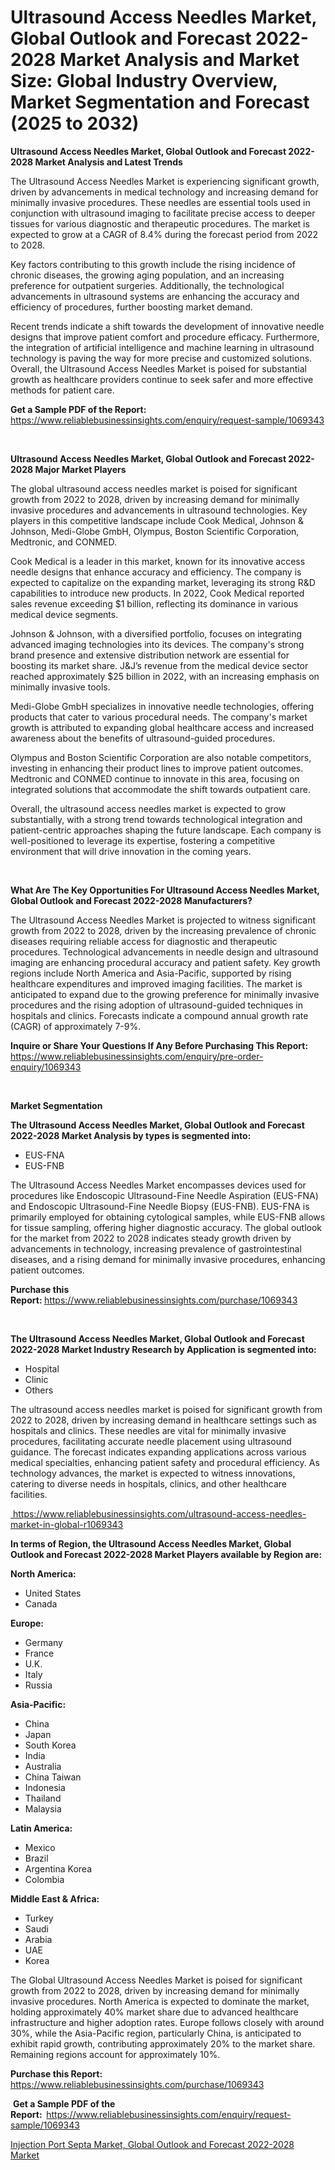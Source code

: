 <p><h1>Ultrasound Access Needles Market, Global Outlook and Forecast 2022-2028 Market Analysis and Market Size: Global Industry Overview, Market Segmentation and Forecast (2025 to 2032)</h1></p><p><strong>Ultrasound Access Needles Market, Global Outlook and Forecast 2022-2028 Market Analysis and Latest Trends</strong></p>
<p><p>The Ultrasound Access Needles Market is experiencing significant growth, driven by advancements in medical technology and increasing demand for minimally invasive procedures. These needles are essential tools used in conjunction with ultrasound imaging to facilitate precise access to deeper tissues for various diagnostic and therapeutic procedures. The market is expected to grow at a CAGR of 8.4% during the forecast period from 2022 to 2028. </p><p>Key factors contributing to this growth include the rising incidence of chronic diseases, the growing aging population, and an increasing preference for outpatient surgeries. Additionally, the technological advancements in ultrasound systems are enhancing the accuracy and efficiency of procedures, further boosting market demand. </p><p>Recent trends indicate a shift towards the development of innovative needle designs that improve patient comfort and procedure efficacy. Furthermore, the integration of artificial intelligence and machine learning in ultrasound technology is paving the way for more precise and customized solutions. Overall, the Ultrasound Access Needles Market is poised for substantial growth as healthcare providers continue to seek safer and more effective methods for patient care.</p></p>
<p><strong>Get a Sample PDF of the Report:&nbsp;</strong> <a href="https://www.reliablebusinessinsights.com/enquiry/request-sample/1069343?utm_campaign=2242&utm_medium=2&utm_source=Github&utm_content=ia&utm_term=21032025&utm_id=ultrasound-access-needles-market-global-outlook-and-forecast-2022-2028">https://www.reliablebusinessinsights.com/enquiry/request-sample/1069343</a></p>
<p>&nbsp;</p>
<p><strong>Ultrasound Access Needles Market, Global Outlook and Forecast 2022-2028 Major Market Players</strong></p>
<p><p>The global ultrasound access needles market is poised for significant growth from 2022 to 2028, driven by increasing demand for minimally invasive procedures and advancements in ultrasound technologies. Key players in this competitive landscape include Cook Medical, Johnson & Johnson, Medi-Globe GmbH, Olympus, Boston Scientific Corporation, Medtronic, and CONMED.</p><p>Cook Medical is a leader in this market, known for its innovative access needle designs that enhance accuracy and efficiency. The company is expected to capitalize on the expanding market, leveraging its strong R&D capabilities to introduce new products. In 2022, Cook Medical reported sales revenue exceeding $1 billion, reflecting its dominance in various medical device segments.</p><p>Johnson & Johnson, with a diversified portfolio, focuses on integrating advanced imaging technologies into its devices. The company's strong brand presence and extensive distribution network are essential for boosting its market share. J&J’s revenue from the medical device sector reached approximately $25 billion in 2022, with an increasing emphasis on minimally invasive tools.</p><p>Medi-Globe GmbH specializes in innovative needle technologies, offering products that cater to various procedural needs. The company's market growth is attributed to expanding global healthcare access and increased awareness about the benefits of ultrasound-guided procedures.</p><p>Olympus and Boston Scientific Corporation are also notable competitors, investing in enhancing their product lines to improve patient outcomes. Medtronic and CONMED continue to innovate in this area, focusing on integrated solutions that accommodate the shift towards outpatient care.</p><p>Overall, the ultrasound access needles market is expected to grow substantially, with a strong trend towards technological integration and patient-centric approaches shaping the future landscape. Each company is well-positioned to leverage its expertise, fostering a competitive environment that will drive innovation in the coming years.</p></p>
<p>&nbsp;</p>
<p><strong>What Are The Key Opportunities For Ultrasound Access Needles Market, Global Outlook and Forecast 2022-2028 Manufacturers?</strong></p>
<p><p>The Ultrasound Access Needles Market is projected to witness significant growth from 2022 to 2028, driven by the increasing prevalence of chronic diseases requiring reliable access for diagnostic and therapeutic procedures. Technological advancements in needle design and ultrasound imaging are enhancing procedural accuracy and patient safety. Key growth regions include North America and Asia-Pacific, supported by rising healthcare expenditures and improved imaging facilities. The market is anticipated to expand due to the growing preference for minimally invasive procedures and the rising adoption of ultrasound-guided techniques in hospitals and clinics. Forecasts indicate a compound annual growth rate (CAGR) of approximately 7-9%.</p></p>
<p><strong>Inquire or Share Your Questions If Any Before Purchasing This Report:</strong> <a href="https://www.reliablebusinessinsights.com/enquiry/pre-order-enquiry/1069343?utm_campaign=2242&utm_medium=2&utm_source=Github&utm_content=ia&utm_term=21032025&utm_id=ultrasound-access-needles-market-global-outlook-and-forecast-2022-2028">https://www.reliablebusinessinsights.com/enquiry/pre-order-enquiry/1069343</a></p>
<p>&nbsp;</p>
<p><strong>Market Segmentation</strong></p>
<p><strong>The Ultrasound Access Needles Market, Global Outlook and Forecast 2022-2028 Market Analysis by types is segmented into:</strong></p>
<p><ul><li>EUS-FNA</li><li>EUS-FNB</li></ul></p>
<p><p>The Ultrasound Access Needles Market encompasses devices used for procedures like Endoscopic Ultrasound-Fine Needle Aspiration (EUS-FNA) and Endoscopic Ultrasound-Fine Needle Biopsy (EUS-FNB). EUS-FNA is primarily employed for obtaining cytological samples, while EUS-FNB allows for tissue sampling, offering higher diagnostic accuracy. The global outlook for the market from 2022 to 2028 indicates steady growth driven by advancements in technology, increasing prevalence of gastrointestinal diseases, and a rising demand for minimally invasive procedures, enhancing patient outcomes.</p></p>
<p><strong>Purchase this Report:&nbsp;</strong><a href="https://www.reliablebusinessinsights.com/purchase/1069343?utm_campaign=2242&utm_medium=2&utm_source=Github&utm_content=ia&utm_term=21032025&utm_id=ultrasound-access-needles-market-global-outlook-and-forecast-2022-2028">https://www.reliablebusinessinsights.com/purchase/1069343</a></p>
<p>&nbsp;</p>
<p><strong>The Ultrasound Access Needles Market, Global Outlook and Forecast 2022-2028 Market Industry Research by Application is segmented into:</strong></p>
<p><ul><li>Hospital</li><li>Clinic</li><li>Others</li></ul></p>
<p><p>The ultrasound access needles market is poised for significant growth from 2022 to 2028, driven by increasing demand in healthcare settings such as hospitals and clinics. These needles are vital for minimally invasive procedures, facilitating accurate needle placement using ultrasound guidance. The forecast indicates expanding applications across various medical specialties, enhancing patient safety and procedural efficiency. As technology advances, the market is expected to witness innovations, catering to diverse needs in hospitals, clinics, and other healthcare facilities.</p></p>
<p><a href="https://www.reliablebusinessinsights.com/ultrasound-access-needles-market-in-global-r1069343?utm_campaign=2242&utm_medium=2&utm_source=Github&utm_content=ia&utm_term=21032025&utm_id=ultrasound-access-needles-market-global-outlook-and-forecast-2022-2028">&nbsp;https://www.reliablebusinessinsights.com/ultrasound-access-needles-market-in-global-r1069343</a></p>
<p><strong>In terms of Region, the Ultrasound Access Needles Market, Global Outlook and Forecast 2022-2028 Market Players available by Region are:</strong></p>
<p>
    <p> <strong> North America: </strong>
        <ul>
            <li>United States</li>
            <li>Canada</li>
        </ul>
        </p> 
    <p> <strong> Europe: </strong>
        <ul>
            <li>Germany</li>
            <li>France</li>
            <li>U.K.</li>
            <li>Italy</li>
            <li>Russia</li>
        </ul>
        </p> 
    <p> <strong> Asia-Pacific: </strong>
        <ul>
            <li>China</li>
            <li>Japan</li>
            <li>South Korea</li>
            <li>India</li>
            <li>Australia</li>
            <li>China Taiwan</li>
            <li>Indonesia</li>
            <li>Thailand</li>
            <li>Malaysia</li>
        </ul>
        </p> 
    <p> <strong> Latin America: </strong>
        <ul>
            <li>Mexico</li>
            <li>Brazil</li>
            <li>Argentina Korea</li>
            <li>Colombia</li>
        </ul>
        </p> 
    <p> <strong> Middle East & Africa: </strong>
        <ul>
            <li>Turkey</li>
            <li>Saudi</li>
            <li>Arabia</li>
            <li>UAE</li>
            <li>Korea</li>
        </ul>
    </p>
    </p>
<p><p>The Global Ultrasound Access Needles Market is poised for significant growth from 2022 to 2028, driven by increasing demand for minimally invasive procedures. North America is expected to dominate the market, holding approximately 40% market share due to advanced healthcare infrastructure and higher adoption rates. Europe follows closely with around 30%, while the Asia-Pacific region, particularly China, is anticipated to exhibit rapid growth, contributing approximately 20% to the market share. Remaining regions account for approximately 10%.</p></p>
<p><strong>Purchase this Report: </strong><a href="https://www.reliablebusinessinsights.com/purchase/1069343?utm_campaign=2242&utm_medium=2&utm_source=Github&utm_content=ia&utm_term=21032025&utm_id=ultrasound-access-needles-market-global-outlook-and-forecast-2022-2028">https://www.reliablebusinessinsights.com/purchase/1069343</a></p>
<p>&nbsp;<strong>Get a Sample PDF of the Report:&nbsp;&nbsp;</strong><a href="https://www.reliablebusinessinsights.com/enquiry/request-sample/1069343?utm_campaign=2242&utm_medium=2&utm_source=Github&utm_content=ia&utm_term=21032025&utm_id=ultrasound-access-needles-market-global-outlook-and-forecast-2022-2028">https://www.reliablebusinessinsights.com/enquiry/request-sample/1069343</a></p>
<p><strong></strong></p>
<p><p><a href="https://github.com/rosamariarocque98/Market-Research-Report-List-1/blob/main/injection-port-septa-market-global-outlook-and-forecast-2022-2028-market.md?utm_campaign=2242&utm_medium=2&utm_source=Github&utm_content=ia&utm_term=21032025&utm_id=ultrasound-access-needles-market-global-outlook-and-forecast-2022-2028">Injection Port Septa Market, Global Outlook and Forecast 2022-2028 Market</a></p></p>